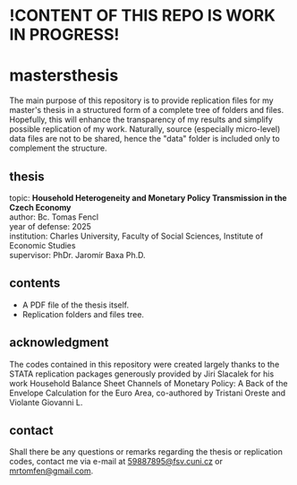 # !CONTENT OF THIS REPO IS WORK IN PROGRESS!

# mastersthesis
The main purpose of this repository is to provide replication files for my master's thesis in a structured form of a complete tree of folders and files. Hopefully, this will enhance the transparency of my results and simplify possible replication of my work. Naturally, source (especially micro-level) data files are not to be shared, hence the "data" folder is included only to complement the structure.

## thesis
topic: **Household Heterogeneity and Monetary Policy Transmission in the Czech Economy**  
author: Bc. Tomas Fencl  
year of defense: 2025  
institution: Charles University, Faculty of Social Sciences, Institute of Economic Studies  
supervisor: PhDr. Jaromír Baxa Ph.D.  

## contents
* A PDF file of the thesis itself.
* Replication folders and files tree.

## acknowledgment
The codes contained in this repository were created largely thanks to the STATA replication packages generously provided by Jiri Slacalek for his work Household Balance Sheet Channels of Monetary Policy: A Back of the Envelope Calculation for the Euro Area, co-authored by Tristani Oreste and Violante Giovanni L.

## contact
Shall there be any questions or remarks regarding the thesis or replication codes, contact me via e-mail at 59887895@fsv.cuni.cz or mrtomfen@gmail.com.

